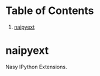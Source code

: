 # Table of Contents

1.  [naipyext](#orge2e531d)


<a id="orge2e531d"></a>

# naipyext

Nasy IPython Extensions.
